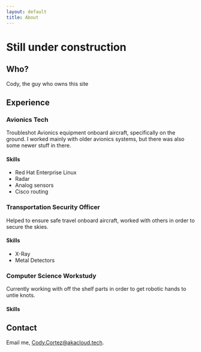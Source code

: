```yaml
---
layout: default
title: About
---
```


# Still under construction

## Who?
Cody, the guy who owns this site

## Experience

### Avionics Tech
Troubleshot Avionics equipment onboard aircraft, specifically on the ground.
I worked mainly with older avionics systems, but there was also some newer stuff in there.

#### Skills
- Red Hat Enterprise Linux
- Radar
- Analog sensors
- Cisco routing

### Transportation Security Officer
Helped to ensure safe travel onboard aircraft, worked with others in order to secure the skies.

#### Skills
- X-Ray
- Metal Detectors

### Computer Science Workstudy
Currently working with off the shelf parts in order to get robotic hands to untie knots.

#### Skills


## Contact
Email me, [Cody.Cortez@akacloud.tech](mailto:Cody.Cortez@akacloud.tech).
